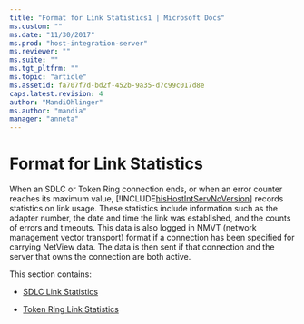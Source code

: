 ```yaml
---
title: "Format for Link Statistics1 | Microsoft Docs"
ms.custom: ""
ms.date: "11/30/2017"
ms.prod: "host-integration-server"
ms.reviewer: ""
ms.suite: ""
ms.tgt_pltfrm: ""
ms.topic: "article"
ms.assetid: fa707f7d-bd2f-452b-9a35-d7c99c017d8e
caps.latest.revision: 4
author: "MandiOhlinger"
ms.author: "mandia"
manager: "anneta"
---
```

# Format for Link Statistics
When an SDLC or Token Ring connection ends, or when an error counter reaches its maximum value, [!INCLUDE[hisHostIntServNoVersion](../includes/hishostintservnoversion-md.md)] records statistics on link usage. These statistics include information such as the adapter number, the date and time the link was established, and the counts of errors and timeouts. This data is also logged in NMVT (network management vector transport) format if a connection has been specified for carrying NetView data. The data is then sent if that connection and the server that owns the connection are both active.  
  
 This section contains:  
  
-   [SDLC Link Statistics](../core/sdlc-link-statistics1.md)  
  
-   [Token Ring Link Statistics](../core/token-ring-link-statistics2.md)